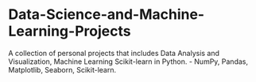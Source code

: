 # Data-Science-and-Machine-Learning-Projects

A collection of personal projects that includes Data Analysis and Visualization, Machine Learning Scikit-learn in Python. - NumPy, Pandas, Matplotlib, Seaborn, Scikit-learn.
